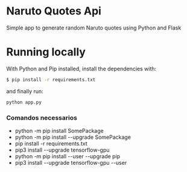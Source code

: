 Naruto Quotes Api
====================
Simple app to generate random Naruto quotes using Python and Flask

# Running locally
With Python and Pip installed, install the dependencies with:
```sh
$ pip install -r requirements.txt
```

and finally run:
```sh
python app.py

```


### Comandos necessarios 

-  python -m pip install SomePackage
-  python -m pip install --upgrade SomePackage
-  pip install -r requirements.txt
-  pip3 install --upgrade tensorflow-gpu
-  python -m pip install --user --upgrade pip
-  pip3 install --upgrade tensorflow-gpu --user






